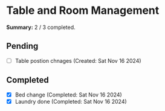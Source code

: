 # Table and Room Management

**Summary:** 2 / 3 completed.

## Pending
- [ ] Table postion chnages (Created: Sat Nov 16 2024)

## Completed 
- [x] Bed change (Completed: Sat Nov 16 2024)
- [x] Laundry done (Completed: Sat Nov 16 2024)
